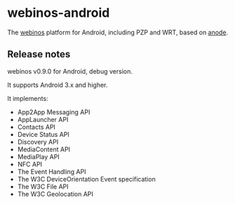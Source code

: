 # webinos-android

The [webinos](http://www.webinos.org/) platform for Android, including PZP and WRT, based on [anode](https://github.com/paddybyers/anode).


## Release notes

webinos v0.9.0 for Android, debug version.

It supports Android 3.x and higher.

It implements:
* App2App Messaging API
* AppLauncher API
* Contacts API
* Device Status API
* Discovery API
* MediaContent API
* MediaPlay API
* NFC API
* The Event Handling API
* The W3C DeviceOrientation Event specification
* The W3C File API
* The W3C Geolocation API

